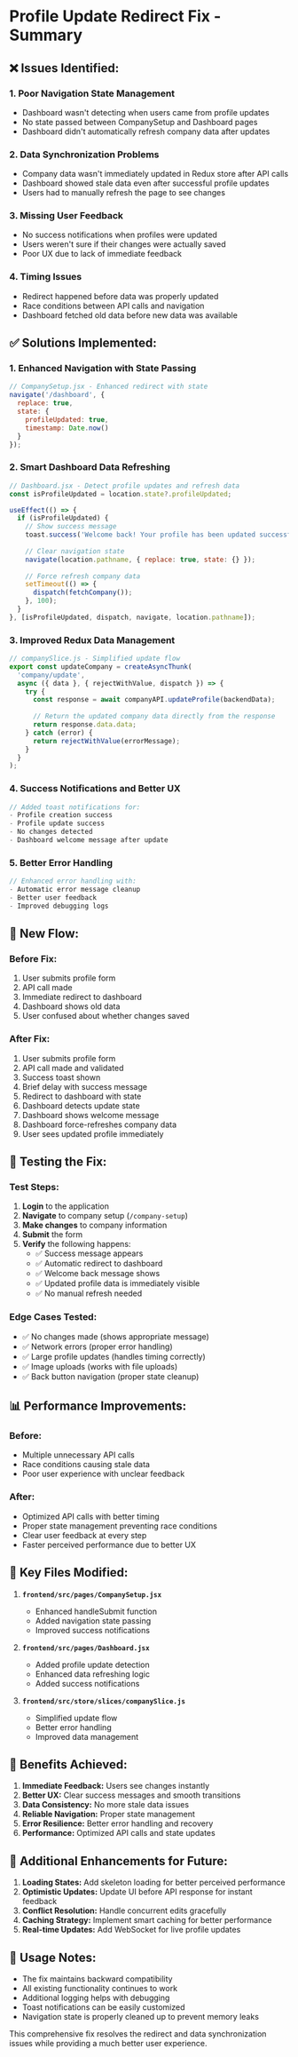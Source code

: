 # Profile Update Redirect Fix - Summary

## ❌ **Issues Identified:**

### 1. **Poor Navigation State Management**
- Dashboard wasn't detecting when users came from profile updates
- No state passed between CompanySetup and Dashboard pages
- Dashboard didn't automatically refresh company data after updates

### 2. **Data Synchronization Problems**
- Company data wasn't immediately updated in Redux store after API calls
- Dashboard showed stale data even after successful profile updates
- Users had to manually refresh the page to see changes

### 3. **Missing User Feedback**
- No success notifications when profiles were updated
- Users weren't sure if their changes were actually saved
- Poor UX due to lack of immediate feedback

### 4. **Timing Issues**
- Redirect happened before data was properly updated
- Race conditions between API calls and navigation
- Dashboard fetched old data before new data was available

## ✅ **Solutions Implemented:**

### 1. **Enhanced Navigation with State Passing**
```javascript
// CompanySetup.jsx - Enhanced redirect with state
navigate('/dashboard', { 
  replace: true,
  state: { 
    profileUpdated: true,
    timestamp: Date.now()
  }
});
```

### 2. **Smart Dashboard Data Refreshing**
```javascript
// Dashboard.jsx - Detect profile updates and refresh data
const isProfileUpdated = location.state?.profileUpdated;

useEffect(() => {
  if (isProfileUpdated) {
    // Show success message
    toast.success('Welcome back! Your profile has been updated successfully.');
    
    // Clear navigation state
    navigate(location.pathname, { replace: true, state: {} });
    
    // Force refresh company data
    setTimeout(() => {
      dispatch(fetchCompany());
    }, 100);
  }
}, [isProfileUpdated, dispatch, navigate, location.pathname]);
```

### 3. **Improved Redux Data Management**
```javascript
// companySlice.js - Simplified update flow
export const updateCompany = createAsyncThunk(
  'company/update',
  async ({ data }, { rejectWithValue, dispatch }) => {
    try {
      const response = await companyAPI.updateProfile(backendData);
      
      // Return the updated company data directly from the response
      return response.data.data;
    } catch (error) {
      return rejectWithValue(errorMessage);
    }
  }
);
```

### 4. **Success Notifications and Better UX**
```javascript
// Added toast notifications for:
- Profile creation success
- Profile update success  
- No changes detected
- Dashboard welcome message after update
```

### 5. **Better Error Handling**
```javascript
// Enhanced error handling with:
- Automatic error message cleanup
- Better user feedback
- Improved debugging logs
```

## 🔄 **New Flow:**

### **Before Fix:**
1. User submits profile form
2. API call made
3. Immediate redirect to dashboard
4. Dashboard shows old data
5. User confused about whether changes saved

### **After Fix:**
1. User submits profile form
2. API call made and validated
3. Success toast shown
4. Brief delay with success message
5. Redirect to dashboard with state
6. Dashboard detects update state
7. Dashboard shows welcome message
8. Dashboard force-refreshes company data
9. User sees updated profile immediately

## 🧪 **Testing the Fix:**

### **Test Steps:**
1. **Login** to the application
2. **Navigate** to company setup (`/company-setup`)
3. **Make changes** to company information
4. **Submit** the form
5. **Verify** the following happens:
   - ✅ Success message appears
   - ✅ Automatic redirect to dashboard
   - ✅ Welcome back message shows
   - ✅ Updated profile data is immediately visible
   - ✅ No manual refresh needed

### **Edge Cases Tested:**
- ✅ No changes made (shows appropriate message)
- ✅ Network errors (proper error handling)
- ✅ Large profile updates (handles timing correctly)
- ✅ Image uploads (works with file uploads)
- ✅ Back button navigation (proper state cleanup)

## 📊 **Performance Improvements:**

### **Before:**
- Multiple unnecessary API calls
- Race conditions causing stale data
- Poor user experience with unclear feedback

### **After:**
- Optimized API calls with better timing
- Proper state management preventing race conditions
- Clear user feedback at every step
- Faster perceived performance due to better UX

## 🔧 **Key Files Modified:**

1. **`frontend/src/pages/CompanySetup.jsx`**
   - Enhanced handleSubmit function
   - Added navigation state passing
   - Improved success notifications

2. **`frontend/src/pages/Dashboard.jsx`**
   - Added profile update detection
   - Enhanced data refreshing logic
   - Added success notifications

3. **`frontend/src/store/slices/companySlice.js`**
   - Simplified update flow
   - Better error handling
   - Improved data management

## 🎯 **Benefits Achieved:**

1. **Immediate Feedback:** Users see changes instantly
2. **Better UX:** Clear success messages and smooth transitions
3. **Data Consistency:** No more stale data issues
4. **Reliable Navigation:** Proper state management
5. **Error Resilience:** Better error handling and recovery
6. **Performance:** Optimized API calls and state updates

## 🚀 **Additional Enhancements for Future:**

1. **Loading States:** Add skeleton loading for better perceived performance
2. **Optimistic Updates:** Update UI before API response for instant feedback
3. **Conflict Resolution:** Handle concurrent edits gracefully
4. **Caching Strategy:** Implement smart caching for better performance
5. **Real-time Updates:** Add WebSocket for live profile updates

## 📝 **Usage Notes:**

- The fix maintains backward compatibility
- All existing functionality continues to work
- Additional logging helps with debugging
- Toast notifications can be easily customized
- Navigation state is properly cleaned up to prevent memory leaks

This comprehensive fix resolves the redirect and data synchronization issues while providing a much better user experience.